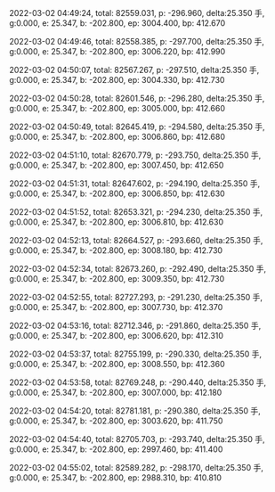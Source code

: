 2022-03-02 04:49:24, total: 82559.031, p: -296.960, delta:25.350 手, g:0.000, e: 25.347, b: -202.800, ep: 3004.400, bp: 412.670

2022-03-02 04:49:46, total: 82558.385, p: -297.700, delta:25.350 手, g:0.000, e: 25.347, b: -202.800, ep: 3006.220, bp: 412.990

2022-03-02 04:50:07, total: 82567.267, p: -297.510, delta:25.350 手, g:0.000, e: 25.347, b: -202.800, ep: 3004.330, bp: 412.730

2022-03-02 04:50:28, total: 82601.546, p: -296.280, delta:25.350 手, g:0.000, e: 25.347, b: -202.800, ep: 3005.000, bp: 412.660

2022-03-02 04:50:49, total: 82645.419, p: -294.580, delta:25.350 手, g:0.000, e: 25.347, b: -202.800, ep: 3006.860, bp: 412.680

2022-03-02 04:51:10, total: 82670.779, p: -293.750, delta:25.350 手, g:0.000, e: 25.347, b: -202.800, ep: 3007.450, bp: 412.650

2022-03-02 04:51:31, total: 82647.602, p: -294.190, delta:25.350 手, g:0.000, e: 25.347, b: -202.800, ep: 3006.850, bp: 412.630

2022-03-02 04:51:52, total: 82653.321, p: -294.230, delta:25.350 手, g:0.000, e: 25.347, b: -202.800, ep: 3006.810, bp: 412.630

2022-03-02 04:52:13, total: 82664.527, p: -293.660, delta:25.350 手, g:0.000, e: 25.347, b: -202.800, ep: 3008.180, bp: 412.730

2022-03-02 04:52:34, total: 82673.260, p: -292.490, delta:25.350 手, g:0.000, e: 25.347, b: -202.800, ep: 3009.350, bp: 412.730

2022-03-02 04:52:55, total: 82727.293, p: -291.230, delta:25.350 手, g:0.000, e: 25.347, b: -202.800, ep: 3007.730, bp: 412.370

2022-03-02 04:53:16, total: 82712.346, p: -291.860, delta:25.350 手, g:0.000, e: 25.347, b: -202.800, ep: 3006.620, bp: 412.310

2022-03-02 04:53:37, total: 82755.199, p: -290.330, delta:25.350 手, g:0.000, e: 25.347, b: -202.800, ep: 3008.550, bp: 412.360

2022-03-02 04:53:58, total: 82769.248, p: -290.440, delta:25.350 手, g:0.000, e: 25.347, b: -202.800, ep: 3007.000, bp: 412.180

2022-03-02 04:54:20, total: 82781.181, p: -290.380, delta:25.350 手, g:0.000, e: 25.347, b: -202.800, ep: 3003.620, bp: 411.750

2022-03-02 04:54:40, total: 82705.703, p: -293.740, delta:25.350 手, g:0.000, e: 25.347, b: -202.800, ep: 2997.460, bp: 411.400

2022-03-02 04:55:02, total: 82589.282, p: -298.170, delta:25.350 手, g:0.000, e: 25.347, b: -202.800, ep: 2988.310, bp: 410.810